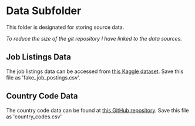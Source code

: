 # Data Subfolder

This folder is designated for storing source data.

*To reduce the size of the git repository I have linked to the data sources.*

## Job Listings Data
The job listings data can be accessed from [this Kaggle dataset](https://www.kaggle.com/datasets/shivamb/real-or-fake-fake-jobposting-prediction). Save this file as 'fake_job_postings.csv'.

## Country Code Data
The country code data can be found at [this GitHub repository](https://github.com/lukes/ISO-3166-Countries-with-Regional-Codes/blob/master/all/all.csv). Save this file as 'country_codes.csv'
